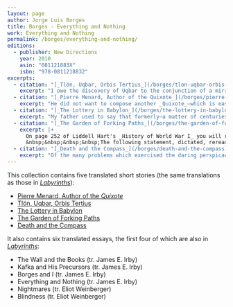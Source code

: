 ```yaml
---
layout: page
author: Jorge Luis Borges
title: Borges - Everything and Nothing
work: Everything and Nothing
permalink: /borges/everything-and-nothing/
editions:
  - publisher: New Directions
    year: 2010
    asin: "081121883X"
    isbn: "978-0811218832"
excerpts:
  - citation: "[_Tlön, Uqbar, Orbis Tertius_](/borges/tlon-uqbar-orbis-tertius)"
    excerpt: "I owe the discovery of Uqbar to the conjunction of a mirror and an encylopedia. The mirror troubled the depths of a corridor in a country house on Gaona Street in Ramos Mejía; the encylopedia is fallaciously called _The Anglo-American Cyclopaedia_ (New York, 1917) and is a literal but delinquent reprint of the _Encyclopaedia Britannica_ of 1902."
  - citation: "[_Pierre Menard, Author of the Quixote_](/borges/pierre-menard-author-of-the-quixote)"
    excerpt: "He did not want to compose another _Quixote_—which is easy—but _the Quixote itself_. Needless to say, he never contemplated a mechanical transcription of the original; he did not propose to copy it. His admirable intention was to produce a few pages which would coincide—word for word and line for line—with those of Miguel Cervantes."
  - citation: "[_The Lottery in Babylon_](/borges/the-lottery-in-babylon)"
    excerpt: "My father used to say that formerly—a matter of centuries, of years—the lottery in Babylon was a game of plebeian character. He recounted (I don't know whether rightly) that barbers sold, in exchange for copper coins, squares of bone or of parchment adorned with symbols. In broad daylight a drawing took place. Those who won received silver coins without any other test of luck. The system was elementary, as you can see."
  - citation: "[_The Garden of Forking Paths_](/borges/the-garden-of-forking-paths)"
    excerpt: |+
      On page 252 of Liddell Hart's _History of World War I_ you will read that an attack against the Serre-Montauban line by thirteen British divisions (supported by 1,400 artillery pieces), planned for 24 July 1916, had to be postponed until the morning of the 29th. The torrential rains, Captain Liddell Hart comments, caused this delay, an insignificant one, to be sure.
      &nbsp;&nbsp;&nbsp;&nbsp;The following statement, dictated, reread and signed by Dr Yu Tsun, former professor of English at the _Hochschule_ at Tsingtao, throws an unsuspected light over the whole affair. The first two pages of the document are missing.
  - citation: "[_Death and the Compass_](/borges/death-and-the-compass)"
    excerpt: "Of the many problems which exercised the daring perspicacity of Lönnrot none was so strange - so harshly strange, we may say - as the staggered series of bloody acts which culminated at the villa of Triste-le-Roy, amid the boundless odour of the eucalypti. It is true that Erik Lönnrot did not succeed in preventing the last crime, but it is indisputable that he foresaw it. Nor did he, of course, guess the identity of Yarmolinsky's unfortunate assassin, but he did divine the secret morphology of the vicious series as well as the participation of Red Scharlach, whose alias is Scharlach the Dandy. This criminal (as so many others) had sworn on his honour to kill Lönnrot, but the latter had never allowed himself to be intimidated. Lönnrot thought of himself as a pure thinker, an Auguste Dupin, but there was something of the adventurer in him; and even of the gamester."
---
```

This collection contains five translated short stories (the same translations as those in [_Labyrinths_](/borges/labyrinths)):

* [Pierre Menard, Author of the _Quixote_](/borges/pierre-menard-author-of-the-quixote)
* [Tlön, Uqbar, Orbis Tertius](/borges/tlon-uqbar-orbis-tertius)
* [The Lottery in Babylon](/borges/the-lottery-in-babylon)
* [The Garden of Forking Paths](/borges/the-garden-of-forking-paths)
* [Death and the Compass](/borges/death-and-the-compass)

It also contains six translated essays, the first four of which are also in [_Labyrinths_](/borges/labyrinths):

* The Wall and the Books (tr. James E. Irby)
* Kafka and His Precursors (tr. James E. Irby)
* Borges and I (tr. James E. Irby)
* Everything and Nothing (tr. James E. Irby)
* Nightmares (tr. Eliot Weinberger)
* Blindness (tr. Eliot Weinberger)
